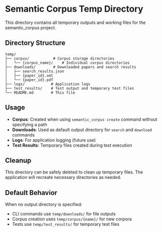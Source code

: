 # Semantic Corpus Temp Directory

This directory contains all temporary outputs and working files for the semantic_corpus project.

## Directory Structure

```
temp/
├── corpus/           # Corpus storage directories
│   └── {corpus_name}/    # Individual corpus directories
├── downloads/        # Downloaded papers and search results
│   ├── search_results.json
│   ├── {paper_id}.xml
│   └── {paper_id}.pdf
├── logs/            # Application logs
├── test_results/    # Test output and temporary test files
└── README.md        # This file
```

## Usage

- **Corpus**: Created when using `semantic_corpus create` command without specifying a path
- **Downloads**: Used as default output directory for `search` and `download` commands
- **Logs**: For application logging (future use)
- **Test Results**: Temporary files created during test execution

## Cleanup

This directory can be safely deleted to clean up temporary files. The application will recreate necessary directories as needed.

## Default Behavior

When no output directory is specified:
- CLI commands use `temp/downloads/` for file outputs
- Corpus creation uses `temp/corpus/{name}/` for new corpora
- Tests use `temp/test_results/` for temporary test files


